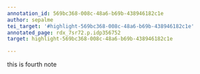```yaml
---
annotation_id: 569bc368-008c-48a6-b69b-438946182c1e
author: sepalme
tei_target: '#highlight-569bc368-008c-48a6-b69b-438946182c1e'
annotated_page: rdx_7sr72.p.idp356752
target: highlight-569bc368-008c-48a6-b69b-438946182c1e

---
```

this is fourth note